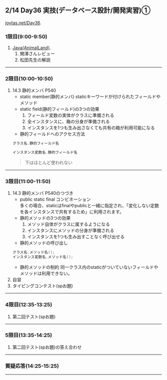 ## 2/14 Day36 実技(データベース設計/開発実習)①
[joytas.net/Day36](https://joytas.net/%e8%a8%93%e7%b7%b4/day36).
### 1限目(9:00-9:50)
1. [Java(AnimalLand)](https://joytas.net/programming/java_animalland).
	1. 関澤さんレビュー
	1. 松田先生の解説
---
### 2限目(10:00-10:50)
1. 14.3 静的メンバ P540
	- static member(静的メンバ)
		staticキーワードが付けられたフィールドやメソッド
	- static field(静的フィールド)の3つの効果
		1. フィールド変数の実体がクラスに準備される
		1. 全インスタンスに、箱の分身が準備される
		1. インスタンスを1つも生み出さなくても共有の箱が利用可能になる
	- 静的フィールドへのアクセス方法
	~~~java
	クラス名.静的フィールド名
	~~~
	~~~java
	インスタンス変数名.静的フィールド名
	~~~
	> 下はほとんど使われない
---
### 3限目(11:00-11:50)
1. 14.3 静的メンバ P540のつづき
	- public static final コンビネーション  
	多くの場合、staticはfinalやpublicと一緒に指定され、「変化しない定数を各インスタンスで共有するため」に利用されます。
	- 静的メソッドの3つの効果
		1. メソッド自体がクラスに属するようになる
		1. インスタンスにメソッドの分身が準備される
		1. インスタンスを1つも生み出すことなく呼び出せる
	- 静的メソッドの呼び出し
	~~~java
	クラス名.メソッド名();
	インスタンス変数名.メソッド名();
	~~~
	- 静的メソッドの制約
	同一クラス内のstaticがついていないフィールドやメソッドは利用できない。
1. 自習
1. タイピングコンテスト(spお題)
---
### 4限目(12:35-13:25)
1. 第二回テスト(spお題)
---
### 5限目(13:35-14:25)
1. 第二回テスト(spお題)の答え合わせ
---
### 質疑応答(14:25-15:25)
---
